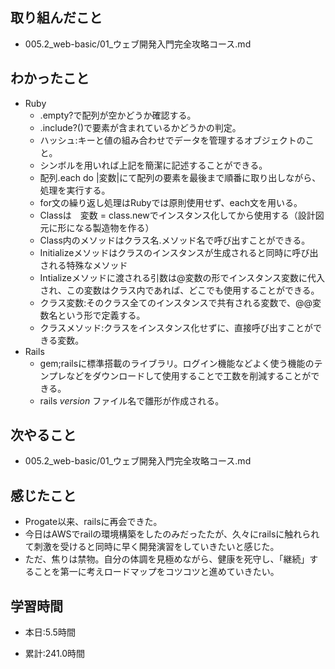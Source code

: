 ## 取り組んだこと
- 005.2_web-basic/01_ウェブ開発入門完全攻略コース.md

 
## わかったこと
- Ruby
    - .empty?で配列が空かどうか確認する。
    - .include?()で要素が含まれているかどうかの判定。
    - ハッシュ:キーと値の組み合わせでデータを管理するオブジェクトのこと。
    - シンボルを用いれば上記を簡潔に記述することができる。
    - 配列.each do |変数|にて配列の要素を最後まで順番に取り出しながら、処理を実行する。
    - for文の繰り返し処理はRubyでは原則使用せず、each文を用いる。
    - Classは　変数 = class.newでインスタンス化してから使用する（設計図元に形になる製造物を作る）
    - Class内のメソッドはクラス名.メソッド名で呼び出すことができる。
    - Initializeメソッドはクラスのインスタンスが生成されると同時に呼び出される特殊なメソッド
    - Intializeメソッドに渡される引数は@変数の形でインスタンス変数に代入され、この変数はクラス内であれば、どこでも使用することができる。
    - クラス変数:そのクラス全てのインスタンスで共有される変数で、@@変数名という形で定義する。
    - クラスメソッド:クラスをインスタンス化せずに、直接呼び出すことができる変数。
- Rails
    - gem;railsに標準搭載のライブラリ。ログイン機能などよく使う機能のテンプレなどをダウンロードして使用することで工数を削減することができる。
    - rails _version_ ファイル名で雛形が作成される。


## 次やること
- 005.2_web-basic/01_ウェブ開発入門完全攻略コース.md


## 感じたこと
- Progate以来、railsに再会できた。
- 今日はAWSでrailの環境構築をしたのみだったたが、久々にrailsに触れられて刺激を受けると同時に早く開発演習をしていきたいと感じた。
- ただ、焦りは禁物。自分の体調を見極めながら、健康を死守し、「継続」することを第一に考えロードマップをコツコツと進めていきたい。




## 学習時間
- 本日:5.5時間

- 累計:241.0時間
